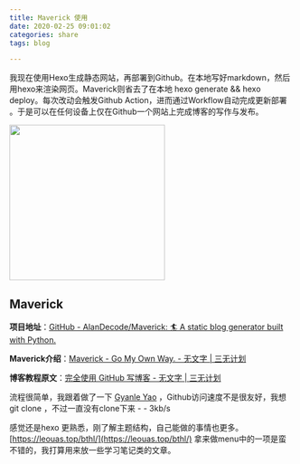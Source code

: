 ```yaml
---
title: Maverick 使用
date: 2020-02-25 09:01:02
categories: share
tags: blog

---
```


我现在使用Hexo生成静态网站，再部署到Github。在本地写好markdown，然后用hexo来渲染网页。Maverick则省去了在本地 hexo generate && hexo deploy。每次改动会触发Github Action，进而通过Workflow自动完成更新部署 。于是可以在任何设备上仅在Github一个网站上完成博客的写作与发布。

<div align=left><img src="https://static.imalan.cn/file/image/post/f3c20.png#vwid=1038&vhei=311" title="" alt="" img align="center"  width="275"></div>

## Maverick

**项目地址**：[GitHub - AlanDecode/Maverick: 🏄‍ A static blog generator built with Python.](https://github.com/AlanDecode/Maverick)

**Maverick介绍**：[Maverick - Go My Own Way. - 无文字 | 三无计划](https://blog.imalan.cn/archives/blog-now-powered-by-maverick/)

**博客教程原文**：[完全使用 GitHub 写博客 - 无文字 | 三无计划](https://blog.imalan.cn/archives/blog-with-github/)

流程很简单，我跟着做了一下 [Gyanle Yao](https://leouas.top/bthl/) ，Github访问速度不是很友好，我想 git clone ，不过一直没有clone下来 - - 3kb/s

感觉还是hexo 更熟悉，刚了解主题结构，自己能做的事情也更多。[https://leouas.top/bthl/](https://leouas.top/bthl/)
拿来做menu中的一项是蛮不错的，我打算用来放一些学习笔记类的文章。
